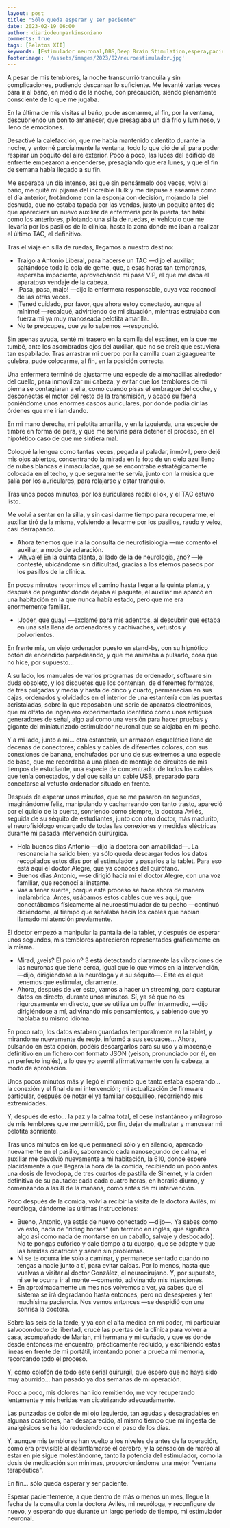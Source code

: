 ```yaml
---
layout: post
title: "Sólo queda esperar y ser paciente"
date: 2023-02-19 06:00
author: diariodeunparkinsoniano
comments: true
tags: [Relatos XII] 
keywords: [Estimulador neuronal,DBS,Deep Brain Stimulation,espera,paciencia,actualización de firmware]
footerimage: '/assets/images/2023/02/neuroestimulador.jpg'
---
```

A pesar de mis temblores, la noche transcurrió tranquila y sin complicaciones, pudiendo descansar lo suficiente.
Me levanté varias veces para ir al baño, en medio de la noche, con precaución, siendo plenamente consciente de lo que me jugaba.

En la última de mis visitas al baño, pude asomarme, al fin, por la ventana, descubriendo un bonito amanecer, que presagiaba un día frío y luminoso, y lleno de emociones. 

Desactivé la calefacción, que me había mantenido calentito durante la noche, y entorné parcialmente la ventana, todo lo que dió de sí, para poder respirar un poquito del aire exterior.
Poco a poco, las luces del edificio de enfrente empezaron a encenderse, presagiando que era lunes, y que el fin de semana había llegado a su fin.

Me esperaba un día intenso, así que sin pensármelo dos veces, volví al baño, me quité mi pijama del increíble Hulk y me dispuse a asearme como el día anterior, frotándome con la esponja con decisión, mojando la piel desnuda, que no estaba tapada por las vendas, justo un poquito antes de que apareciera un nuevo auxiliar de enfermería por la puerta, tan hábil como los anteriores, pilotando una silla de ruedas, el vehículo que me llevaría por los pasillos de la clínica, hasta la zona donde me iban a realizar el último TAC, el definitivo.

Tras el viaje en silla de ruedas, llegamos a nuestro destino:

- Traigo a Antonio Liberal, para hacerse un TAC  —dijo el auxiliar, saltándose toda la cola de gente, que, a esas horas tan tempranas, esperaba impaciente, aprovechando mi pase VIP, el que me daba el aparatoso vendaje de la cabeza.
- ¡Pasa, pasa, majo! —dijo la enfermera responsable, cuya voz reconocí de las otras veces.
- ¡Tened cuidado, por favor, que ahora estoy conectado, aunque al mínimo! —recalqué, advirtiendo de mi situación, mientras estrujaba con fuerza mi ya muy manoseada pelotita amarilla.
- No te preocupes, que ya lo sabemos —respondió.

Sin apenas ayuda, senté mi trasero en la camilla del escáner, en la que me tumbé, ante los asombrados ojos del auxiliar, que no se creía que estuviera tan espabilado. Tras arrastrar mi cuerpo por la camilla cuan zigzagueante culebra, pude colocarme, al fin, en la posición correcta. 

Una enfermera terminó de ajustarme una especie de almohadillas alrededor del cuello, para inmovilizar mi cabeza, y evitar que los temblores de mi pierna se contagiaran a ella, como cuando pisas el embrague del coche, y desconectas el motor del resto de la transmisión, y acabó su faena poniéndome unos enormes cascos auriculares, por donde podía oir las órdenes que me irían dando.

En mi mano derecha, mi pelotita amarilla, y en la izquierda, una especie de timbre en forma de pera, y que me serviría para detener el proceso, en el hipotético caso de que me sintiera mal.

Coloqué la lengua como tantas veces, pegada al paladar, inmóvil, pero dejé mis ojos abiertos, concentrando la mirada en la foto de un cielo azul lleno de nubes blancas e inmaculadas, que se encontraba estratégicamente colocada en el techo, y que seguramente servía, junto con la música que salía por los auriculares, para relajarse y estar tranquilo.

Tras unos pocos minutos, por los auriculares recibí el ok, y el TAC estuvo listo.

Me volví a sentar en la silla, y sin casi darme tiempo para recuperarme, el auxiliar tiró de la misma, volviendo a llevarme por los pasillos, raudo y veloz, casi derrapando.

- Ahora tenemos que ir a la consulta de neurofisiología —me comentó el auxiliar, a modo de aclaración.
- ¡Ah,vale! En la quinta planta, al lado de la de neurología, ¿no? —le contesté, ubicándome sin dificultad, gracias a los eternos paseos por los pasillos de la clínica.

En pocos minutos recorrimos el camino hasta llegar a la quinta planta, y después de preguntar donde dejaba el paquete, el auxiliar me aparcó en una habitación en la que nunca había estado, pero que me era enormemente familiar.

- ¡Joder, que guay! —exclamé para mis adentros, al descubrir que estaba en una sala llena de ordenadores y cachivaches, vetustos y polvorientos.
  
En frente mía, un viejo ordenador puesto en stand-by, con su hipnótico botón de encendido parpadeando, y que me animaba a pulsarlo, cosa que no hice, por supuesto...

A su lado, los manuales de varios programas de ordenador, software sin duda obsoleto, y los disquetes que los contenían, de diferentes formatos, de tres pulgadas y media y hasta de cinco y cuarto, permanecían en sus cajas, ordenados y olvidados en el interior de una estantería con las puertas acristaladas, sobre la que reposaban una serie de aparatos electrónicos, que mi olfato de ingeniero experimentado identificó como unos antiguos generadores de señal, algo así como una versión para hacer pruebas y gigante del miniaturizado estimulador neuronal que se alojaba en mi pecho.

Y a mi lado, junto a mi... otra estantería, un armazón esquelético lleno de decenas de conectores; cables y cables de diferentes colores, con sus conexiones de banana, enchufados por uno de sus extremos a una especie de base, que me recordaba a una placa de montaje de circuitos de mis tiempos de estudiante, una especie de concentrador de todos los cables que tenía conectados, y del que salía un cable USB, preparado para conectarse al vetusto ordenador situado en frente.

Después de esperar unos minutos, que se me pasaron en segundos, imaginándome feliz, manipulando y cacharreando con tanto trasto, apareció por el quicio de la puerta, sonriendo como siempre, la doctora Avilés, seguida de su séquito de estudiantes, junto con otro doctor, más madurito, el neurofisiólogo encargado de todas las conexiones y medidas eléctricas durante mi pasada intervención quirúrgica.

- Hola buenos días Antonio —dijo la doctora con amabilidad—. La resonancia ha salido bien; ya sólo queda descargar todos los datos recopilados estos días por el estimulador y pasarlos a la tablet. Para eso está aquí el doctor Alegre, que ya conoces del quirófano.
- Buenos días Antonio, —se dirigió hacia mí el doctor Alegre, con una voz familiar, que reconocí al instante.
- Vas a tener suerte, porque este proceso se hace ahora de manera inalámbrica. Antes, usábamos estos cables que ves aquí, que conectábamos físicamente al neuroestimulador de tu pecho —continuó diciéndome, al tiempo que señalaba hacia los cables que habían llamado mi atención previamente.

El doctor empezó a manipular la pantalla de la tablet, y después de esperar unos segundos, mis temblores aparecieron representados gráficamente en la misma.

- Mirad, ¿veis? El polo nº 3 está detectando claramente las vibraciones de las neuronas que tiene cerca, igual que lo que vimos en la intervención, —dijo, dirigiéndose a la neuróloga y a su séquito—. Este es el que tenemos que estimular, claramente.
- Ahora, después de ver esto, vamos a hacer un streaming, para capturar datos en directo, durante unos minutos. Sí, ya sé que no es rigurosamente en directo, que se utiliza un buffer intermedio, —dijo dirigiéndose a mí, adivinando mis pensamientos, y sabiendo que yo hablaba su mismo idioma.

En poco rato, los datos estaban guardados temporalmente en la tablet, y mirándome nuevamente de reojo, informó a sus secuaces... Ahora, pulsando en esta opción, podéis descargarlos para su uso y almacenaje definitivo en un fichero con formato JSON (yeison, pronunciado por él, en un perfecto inglés), a lo que yo asentí afirmativamente con la cabeza, a modo de aprobación.

Unos pocos minutos más y llegó el momento que tanto estaba esperando... la conexión y el final de mi intervención; mi actualización de firmware particular, después de notar el ya familiar cosquilleo, recorriendo mis extremidades.

Y, después de esto... la paz y la calma total, el cese instantáneo y milagroso de mis temblores que me permitió, por fin, dejar de maltratar y manosear mi pelotita sonriente.

Tras unos minutos en los que permanecí sólo y en silencio, aparcado nuevamente en el pasillo, saboreando cada nanosegundo de calma, el auxiliar me devolvió nuevamente a mi habitación, la 610, donde esperé plácidamente a que llegara la hora de la comida, recibiendo un poco antes una dosis de levodopa, de tres cuartos de pastilla de Sinemet, y la orden definitiva de su pautado: cada cada cuatro horas, en horario diurno, y comenzando a las 8 de la mañana, como antes de mi intervención.

Poco después de la comida, volví a recibir la visita de la doctora Avilés, mi neuróloga, dándome las últimas instrucciones:

- Bueno, Antonio, ya estás de nuevo conectado —dijo—. Ya sabes como va esto, nada de "riding horses" (un término en inglés, que significa algo así como nada de montarse en un caballo, salvaje y desbocado). No te pongas eufórico y dale tiempo a tu cuerpo, que se adapte y que las heridas cicatricen y sanen sin problemas.
- Ni se te ocurra irte solo a caminar, y permanece sentado cuando no tengas a nadie junto a tí, para evitar caídas. Por lo menos, hasta que vuelvas a visitar al doctor González, el neurocirujano. Y, por supuesto, ni se te ocurra ir al monte —comentó, adivinando mis intenciones.
- En aproximadamente un mes nos volvemos a ver, ya sabes que el sistema se irá degradando hasta entonces, pero no desesperes y ten muchísima paciencia. Nos vemos entonces —se despidió con una sonrisa la doctora.

Sobre las seis de la tarde, y ya con el alta médica en mi poder, mi particular salvoconducto de libertad, crucé las puertas de la clínica para volver a casa, acompañado de Marian, mi hermana y mi cuñado, y que es donde desde entonces me encuentro, prácticamente recluido, y escribiendo estas líneas en frente de mi portátil, intentando poner a prueba mi memoria, recordando todo el proceso.

Y, como colofón de todo este serial quirurgil, que espero que no haya sido muy aburrido... han pasado ya dos semanas de mi operación.

Poco a poco, mis dolores han ido remitiendo, me voy recuperando lentamente y mis heridas van cicatrizando adecuadamente.

Las punzadas de dolor de mi ojo izquierdo, tan agudas y desagradables en algunas ocasiones, han desaparecido, al mismo tiempo que mi ingesta de analgésicos se ha ido reduciendo con el paso de los días.

Y, aunque mis temblores han vuelto a los niveles de antes de la operación, como era previsible al desinflamarse el cerebro, y la sensación de mareo al estar en pie sigue molestándome, tanto la potencia del estimulador, como la dosis de medicación son mínimas, proporcionándome una mejor "ventana terapéutica".


En fin... sólo queda esperar y ser paciente.

Esperar pacientemente, a que dentro de más o menos un mes, llegue la fecha de la consulta con la doctora Avilés, mi neuróloga, y reconfigure de nuevo, y esperando que durante un largo periodo de tiempo, mi estimulador neuronal.